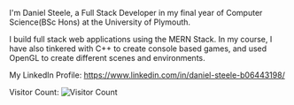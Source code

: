 I'm Daniel Steele, a Full Stack Developer in my final year of Computer Science(BSc Hons) at the University of Plymouth.

I build full stack web applications using the MERN Stack. 
In my course, I have also tinkered with C++ to create console based games, and used OpenGL to create different scenes and environments.

<!-- My Portfolio Website: -->
My LinkedIn Profile: https://www.linkedin.com/in/daniel-steele-b06443198/

<!-- Visitor count --> 
Visitor Count: 
![Visitor Count](https://profile-counter.glitch.me/DanielSteele1/count.svg)

<!--
**DanielSteele1/DanielSteele1** is a ✨ _special_ ✨ repository because its `README.md` (this file) appears on your GitHub profile.

Here are some ideas to get you started:

- 🔭 I’m currently working on ...
- 🌱 I’m currently learning ...
